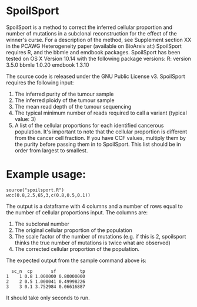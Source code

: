 # SpoilSport
SpoilSport is a method to correct the inferred cellular proportion and number of mutations in a subclonal reconstruction for the effect of the winner's curse.
For a description of the method, see Supplement section XX in the PCAWG Heterogeneity paper (available on BioArxiv at:)
SpoilSport requires R, and the bbmle and emdbook packages.
SpoilSport has been tested on OS X Version 10.14 with the following package versions:
R: version 3.5.0
bbmle 1.0.20
emdbook 1.3.10

The source code is released under the GNU Public License v3.
SpoilSport requires the following input:
1) The inferred purity of the tumour sample
2) The inferred ploidy of the tumour sample
3) The mean read depth of the tumour sequencing
4) The typical minimum number of reads required to call a variant (typical value: 3)
5) A list of the cellular proportions for each identified cancerous population.  It's important to note that the cellular proportion is different from the cancer cell fraction.  If you have CCF values, multiply them by the purity before passing them in to SpoilSport.  This list should be in order from largest to smallest.

# Example usage:

```
source("spoilsport.R")
wcc(0.8,2.5,65,3,c(0.8,0.5,0.1))
```

The output is a dataframe with 4 columns and a number of rows equal to the number of cellular proportions input.
The columns are:
1) The subclonal number
2) The original cellular proportion of the population
3) The scale factor of the number of mutations (e.g. if this is 2, spoilsport thinks the true number of mutations is twice what are observed)
4) The corrected cellular proportion of the population.

The expected output from the sample command above is:
```
  sc_n  cp       sf         tp
1    1 0.8 1.000000 0.80000000
2    2 0.5 1.000041 0.49998226
3    3 0.1 3.752984 0.06616887
```

It should take only seconds to run.
